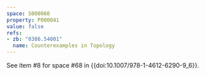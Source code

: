 ```yaml
---
space: S000060
property: P000041
value: false
refs:
- zb: "0386.54001"
  name: Counterexamples in Topology
---
```


See item #8 for space #68 in {{doi:10.1007/978-1-4612-6290-9_6}}.
